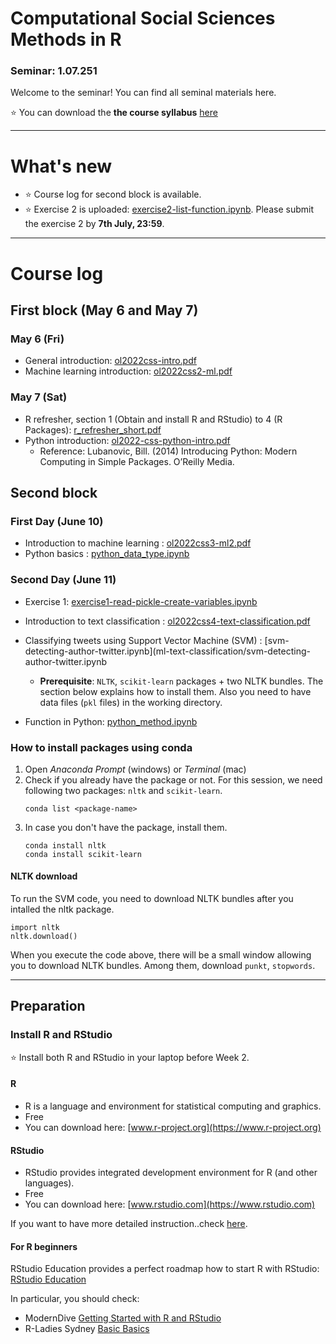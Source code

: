 # Computational Social Sciences Methods in R
### Seminar: 1.07.251

Welcome to the seminar! You can find all seminal materials here. 

:star: You can download the **the course syllabus** [here](Slides/ol2022_computational_socialscience_R_syllabus.pdf)

---

# What's new
- :star: Course log for second block is available.
- :star: Exercise 2 is uploaded: [exercise2-list-function.ipynb](ml-text-classification/exercise2-list-function.ipynb). Please submit the exercise 2 by **7th July, 23:59**.

---

# Course log

## First block (May 6 and May 7)
### May 6 (Fri)
* General introduction: [ol2022css-intro.pdf](Slides/ol2022css1-intro.pdf)
* Machine learning introduction: [ol2022css2-ml.pdf](Slides/ol2022css2-ml.pdf)

### May 7 (Sat)
* R refresher, section 1 (Obtain and install R and RStudio) to 4 (R Packages): [r_refresher_short.pdf](R_refresher/r_refresher_short.pdf)
* Python introduction: [ol2022-css-python-intro.pdf](Slides/ol2022-css-python-intro.pdf)
  * Reference: Lubanovic, Bill. (2014) Introducing Python: Modern Computing in Simple Packages. O’Reilly Media.


## Second block

### First Day (June 10)
- Introduction to machine learning : [ol2022css3-ml2.pdf](Slides/ol2022css3-ml2.pdf)
- Python basics : [python_data_type.ipynb](Python_basics_jupyter/python_data_type.ipynb)

### Second Day (June 11)
- Exercise 1: [exercise1-read-pickle-create-variables.ipynb](ml-text-classification/exercise1-read-pickle-create-variables.ipynb)
- Introduction to text classification : [ol2022css4-text-classification.pdf](Slides/ol2022css4-text-classification.pdf)
- Classifying tweets using Support Vector Machine (SVM) : [svm-detecting-author-twitter.ipynb](ml-text-classification/svm-detecting-author-twitter.ipynb
  - **Prerequisite**: `NLTK`, `scikit-learn` packages + two NLTK bundles. The section below explains how to install them. Also you need to have data files (`pkl` files) in the working directory. 
    
- Function in Python: [python_method.ipynb](Python_basics_jupyter/python_method.ipynb)


### How to install packages using conda
1. Open *Anaconda Prompt* (windows) or *Terminal* (mac)
2. Check if you already have the package or not. For this session, we need following two packages: `nltk` and `scikit-learn`. 
   ```
   conda list <package-name>
	```
3. In case you don't have the package,  install them.
   ```
   conda install nltk
   conda install scikit-learn
	```

#### NLTK download
To run the SVM code, you need to download NLTK bundles after you intalled the nltk package. 

```
import nltk
nltk.download()
```
When you execute the code above, there will be a small window allowing you to download NLTK bundles. Among them, download `punkt`, `stopwords`. 




  



---
## Preparation
### Install R and RStudio
:star: Install both R and RStudio in your laptop before Week 2.

#### R
- R is a language and environment for statistical computing and graphics.
- Free
- You can download here: [www.r-project.org](https://www.r-project.org)

#### RStudio
- RStudio provides integrated development environment for R (and other languages).
- Free
- You can download here: [www.rstudio.com](https://www.rstudio.com)

If you want to have more detailed instruction..check [here](https://courses.edx.org/courses/UTAustinX/UT.7.01x/3T2014/56c5437b88fa43cf828bff5371c6a924/).

#### For R beginners
RStudio Education provides a perfect roadmap how to start R with RStudio: [RStudio Education](https://education.rstudio.com/learn/beginner/)

In particular, you should check:
-  ModernDive [Getting Started with R and RStudio](https://moderndive.netlify.app/1-getting-started.html)
-  R-Ladies Sydney [Basic Basics](https://rladiessydney.org/courses/ryouwithme/01-basicbasics-0/)
